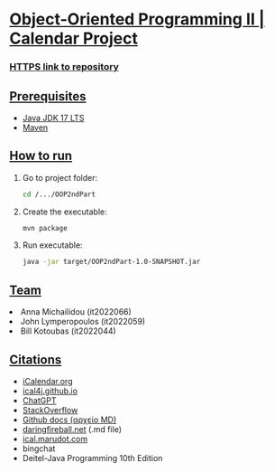 # <ins>Object-Oriented Programming II | Calendar Project </ins>

### [HTTPS link to repository](https://github.com/AnnaMi0/Java-Calendar.git) 


## <ins>Prerequisites</ins>

- [Java JDK 17 LTS](https://www.oracle.com/java/technologies/downloads/#java17)
- [Maven](https://maven.apache.org/download.cgi)

## <ins>How to run</ins>

<ol>
<li>Go to project folder:</li>

```bash
cd /.../OOP2ndPart
```

<li>Create the executable:</li> 

```bash 
mvn package
```

<li>Run executable:</li>

```bash
java -jar target/OOP2ndPart-1.0-SNAPSHOT.jar
```
</ol>


## <ins>Team</ins>
<li>Anna Michailidou (it2022066)</li>

<li>John Lymperopoulos (it2022059)</li>

<li>Bill Kotoubas (it2022044)</li>


## <ins> Citations </ins>


- [iCalendar.org](https://icalendar.org/)
- [ical4j.github.io](https://ical4j.github.io/)
- [ChatGPT](https://chat.openai.com/)
- [StackOverflow](https://stackoverflow.com/)
- [Github docs (αρχείο MD)](https://docs.github.com/en/get-started/writing-on-github/getting-started-with-writing-and-formatting-on-github/basic-writing-and-formatting-syntax)
- [daringfireball.net](https://daringfireball.net/projects/markdown/) (.md file)
- [ical.marudot.com](https://ical.marudot.com/)
- bingchat
- Deitel-Java Programming 10th Edition
